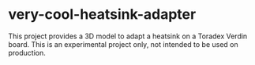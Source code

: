 # very-cool-heatsink-adapter
This project provides a 3D model to adapt a heatsink on a Toradex Verdin board. This is an experimental project only, not intended to be used on production.
